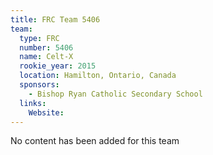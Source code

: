 ```yaml
---
title: FRC Team 5406
team:
  type: FRC
  number: 5406
  name: Celt-X
  rookie_year: 2015
  location: Hamilton, Ontario, Canada
  sponsors:
    - Bishop Ryan Catholic Secondary School
  links:
    Website: 
---
```

No content has been added for this team